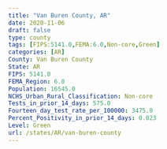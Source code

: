 ```yaml
---
title: "Van Buren County, AR"
date: 2020-11-06
draft: false
type: county
tags: [FIPS:5141.0,FEMA:6.0,Non-core,Green]
categories: [AR]
County: Van Buren County
State: AR
FIPS: 5141.0
FEMA_Region: 6.0
Population: 16545.0
NCHS_Urban_Rural_Classification: Non-core
Tests_in_prior_14_days: 575.0
Fourteen_day_test_rate_per_100000: 3475.0
Percent_Positivity_in_prior_14_days: 0.023
Level: Green
url: /states/AR/van-buren-county
---
```



